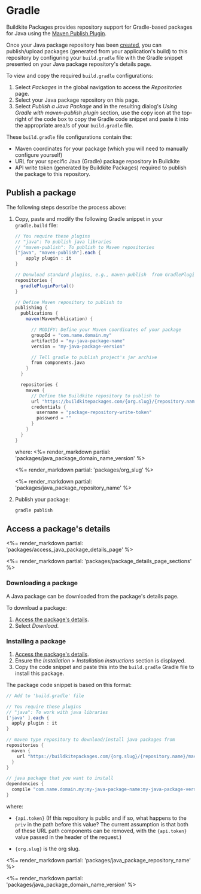 # Gradle

Buildkite Packages provides repository support for Gradle-based packages for Java using the [Maven Publish Plugin](https://docs.gradle.org/current/userguide/publishing_maven.html).

Once your Java package repository has been [created](/docs/packages/manage-registries#create-a-repository), you can publish/upload packages (generated from your application's build) to this repository by configuring your `build.gradle` file with the Gradle snippet presented on your Java package repository's details page.

To view and copy the required `build.gradle` configurations:

1. Select _Packages_ in the global navigation to access the _Repositories_ page.
1. Select your Java package repository on this page.
1. Select _Publish a Java Package_ and in the resulting dialog's _Using Gradle with maven-publish plugin_ section, use the copy icon at the top-right of the code box to copy the Gradle code snippet and paste it into the appropriate area/s of your `build.gradle` file.

These `build.gradle` file configurations contain the:

- Maven coordinates for your package (which you will need to manually configure yourself)
- URL for your specific Java (Gradle) package repository in Buildkite
- API write token (generated by Buildkite Packages) required to publish the package to this repository.

## Publish a package

The following steps describe the process above:

1. Copy, paste and modify the following Gradle snippet in your `gradle.build` file:

    ```gradle
    // You require these plugins
    // "java": To publish java libraries
    // "maven-publish": To publish to Maven repositories
    ["java", "maven-publish"].each {
        apply plugin : it
    }

    // Donwload standard plugins, e.g., maven-publish  from GradlePluginPortal
    repositories {
      gradlePluginPortal()
    }

    // Define Maven repository to publish to
    publishing {
      publications {
        maven(MavenPublication) {

          // MODIFY: Define your Maven coordinates of your package
          groupId = "com.name.domain.my"
          artifactId = "my-java-package-name"
          version = "my-java-package-version"

          // Tell gradle to publish project's jar archive
          from components.java
        }
      }

      repositories {
        maven {
          // Define the Buildkite repository to publish to
          url "https://buildkitepackages.com/{org.slug}/{repository.name}/java/maven2/"
          credentials {
            username = "package-repository-write-token"
            password = ""
          }
        }
      }
    }
    ```

    where:
    <%= render_markdown partial: 'packages/java_package_domain_name_version' %>

    <%= render_markdown partial: 'packages/org_slug' %>

    <%= render_markdown partial: 'packages/java_package_repository_name' %>

1. Publish your package:

    ```bash
    gradle publish
    ```

## Access a package's details

<%= render_markdown partial: 'packages/access_java_package_details_page' %>

<%= render_markdown partial: 'packages/package_details_page_sections' %>

### Downloading a package

A Java package can be downloaded from the package's details page.

To download a package:

1. [Access the package's details](#access-a-packages-details).
1. Select _Download_.

### Installing a package

1. [Access the package's details](#access-a-packages-details).
1. Ensure the _Installation_ > _Installation instructions_ section is displayed.
1. Copy the code snippet and paste this into the `build.gradle` Gradle file to install this package.

The package code snippet is based on this format:

```gradle
// Add to 'build.gradle' file

// You require these plugins
// "java": To work with java libraries
['java' ].each {
  apply plugin : it
}

// maven type repository to download/install java packages from
repositories {
  maven {
    url "https://buildkitepackages.com/{org.slug}/{repository.name}/maven2/"
  }
}

// java package that you want to install
dependencies {
  compile "com.name.domain.my:my-java-package-name:my-java-package-version"
}
```

where:

- `{api.token}` (If this repository is public and if so, what happens to the `priv` in the path before this value? The current assumption is that both of these URL path components can be removed, with the `{api.token}` value passed in the header of the request.)

- `{org.slug}` is the org slug.

<%= render_markdown partial: 'packages/java_package_repository_name' %>

<%= render_markdown partial: 'packages/java_package_domain_name_version' %>
